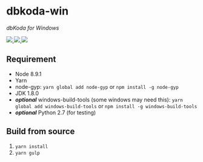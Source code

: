 # dbkoda-win
*dbKoda for Windows*

<p align="left">
  <a href="https://ci.appveyor.com/project/SouthbankDeveloper/dbkoda-win">
    <img src="https://img.shields.io/appveyor/ci/SouthbankDeveloper/dbkoda-win.svg?style=flat-square">
  </a>
  <a href="https://david-dm.org/SouthbankSoftware/dbkoda-win">
    <img src="https://img.shields.io/david/SouthbankSoftware/dbkoda-win.svg?style=flat-square">
  </a>
  <a href="https://david-dm.org/SouthbankSoftware/dbkoda-win?type=dev">
    <img src="https://img.shields.io/david/dev/SouthbankSoftware/dbkoda-win.svg?style=flat-square">
  </a>
</p>

## Requirement
* Node 8.9.1
* Yarn
* node-gyp: `yarn global add node-gyp` or `npm install -g node-gyp`
* JDK 1.8.0
* **_optional_** windows-build-tools (some windows may need this): `yarn global add windows-build-tools` or `npm install -g windows-build-tools`
* **_optional_** Python 2.7 (for testing)

## Build from source
1. `yarn install`
2. `yarn gulp`
